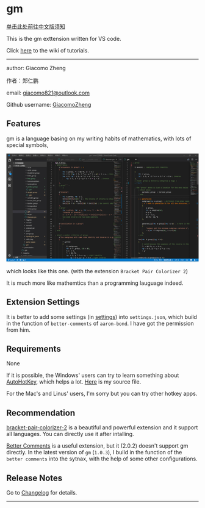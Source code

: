 <!-- 更新于2018年12月23日 -->
# gm

[单击此处前往中文版须知](documents/中文说明/README)

This is the gm exttension written for VS code.

Click [here](https://github.com/GiacomoZheng/gm/wiki) to the wiki of tutorials.

---

author: Giacomo Zheng

作者：郑仁鹏

email: giacomo821@outlook.com

Github username: [GiacomoZheng](https://github.com/GiacomoZheng/vscode-gm.git)

## Features

gm is a language basing on my writing habits of mathematics, with lots of special symbols,

![looks](images/overall.jpg)

which looks like this one. (with the extension `Bracket Pair Colorizer 2`)

It is much more like mathemtics than a programming lauguage indeed.

## Extension Settings

It is better to add some settings (in [settings](plugins\settings\README)) into `settings.json`, which build in the function of `better-comments` of `aaron-bond`. I have got the permission from him.

## Requirements

None

If it is possible, the Windows' users can try to learn something about [AutoHotKey](https://autohotkey.com/), which helps a lot. [Here](plugins/AutoHotKey/) is my source file.

For the Mac's and Linus' users, I'm sorry but you can try other hotkey apps.

<!-- ## Known Issues

Calling out known issues can help limit users opening duplicate issues against your extension. -->

## Recommendation 

[bracket-pair-colorizer-2](https://marketplace.visualstudio.com/items?itemName=CoenraadS.bracket-pair-colorizer-2) is a beautiful and powerful extension and it support all languages. You can directly use it after intalling.

[Better Comments](https://marketplace.visualstudio.com/items?itemName=aaron-bond.better-comments) is a useful extension, but it (2.0.2) doesn't support gm directly. In the latest version of `gm` (`1.0.3`), I build in the function of the `better comments` into the sytnax, with the help of some other configurations.

## Release Notes

Go to [Changelog](CHANGELOG) for details.

-----------------------------------------------------------------------------------------------------------


